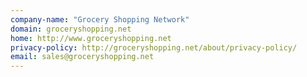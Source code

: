 ```yaml
---
company-name: "Grocery Shopping Network"
domain: groceryshopping.net
home: http://www.groceryshopping.net
privacy-policy: http://groceryshopping.net/about/privacy-policy/
email: sales@groceryshopping.net
---
```




